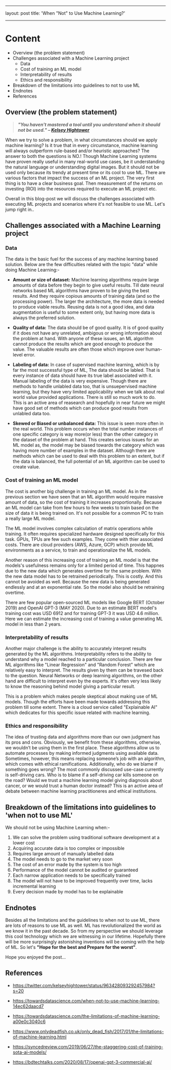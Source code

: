
---
layout: post
title: 'When "Not" to Use Machine Learning?'

---

# Content

* Overview (the problem statement)
* Challenges associated with a Machine Learning project
    * Data
    * Cost of training an ML model
    * Interpretability of results
    * Ethics and responsibility
* Breakdown of the limitations into guidelines to not to use ML
* Endnotes
* References

## Overview (the problem statement)

> ***"You haven't mastered a tool until you understand when it should not be used." – <a href="https://twitter.com/kelseyhightower/status/963428093292457984?s=20">Kelsey Hightower</a>***


When we try to solve a problem, in what circumstances should we apply machine learning? Is it true that in every circumstance, machine learning will always outperform rule-based and/or heuristic approaches? The answer to both the questions is NO.! Though Machine Learning systems have proven really useful in many real-world use cases, be it understanding the natural language or understanding digital images. But it should not be used only because its trendy at present time or its cool to use ML. There are various factors that impact the success of an ML project. The very first thing is to have a clear business goal. Then measurement of the returns on investing (ROI) into the resources required to execute an ML project etc.

Overall in this blog-post we will discuss the challenges associated with executing ML projects and scenarios where it's not feasible to use ML. Let's jump right in..

## Challenges associated with a Machine Learning project

### Data

The data is the basic fuel for the success of any machine learning based solution. Below are the few difficulties related with the topic "data" while doing Machine Learning:-

* **Amount or size of dataset:** Machine learning algorithms require large amounts of data before they begin to give useful results. Till date neural networks based ML algorithms have proven to be giving the best results. And they require copious amounts of training data (and so the processing power). The larger the architecture, the more data is needed to produce viable results. Reusing data is not a good idea, and data augmentation is useful to some extent only, but having more data is always the preferred solution.

* **Quality of data:** The data should be of good quality. It is of good quality if it does not have any unrelated, ambigous or wrong information about the problem at hand. With anyone of these issues, an ML algorithm cannot produce the results which are good enough to produce the value. The valuable results are often those which improve over human-level error. 

* **Labeling of data:** In case of supervised machine learning, which is by far the most successful type of ML, The data should be labled. That is every instance of data should have its true label associated with it. Manual labeling of the data is very expensive. Though there are methods to handle unlabled data too, that is unsuepervised machine learning, but they have very limited applicability when we talk about real world value provided applications. There is still so much work to do. This is an active area of reasearch and hopefully in near future we might have good set of methods which can produce good results from unlabled data too.

* **Skewed or Biased or unbalanced data:** This issue is seen more often in the real world. This problem occurs when the total number instances of one specific category is way more(or less) than the other category in the dataset of the problem at hand. This creates serious issues for an ML model as, the model may be biased towards the category which was having more number of examples in the dataset. Although there are methods which can be used to deal with this problem to an extent, but if the data is balanced, the full potential of an ML algorithm can be used to create value.

### Cost of training an ML model

The cost is another big challenge in training an ML model. As in the previous section we have seen that an ML algorithm would require massive amount of data, so the cost of training it increases proportionally. Because an ML model can take from few hours to few weeks to train based on the size of data it is being trained on. It's not possible for a common PC to train a really large ML model. 

The ML model involves complex calculation of matrix operations while training. It often requires specialized hardware designed specifically for this task. GPUs, TPUs are few such examples. They come with thier associated costs. There are cloud providers (AWS, Azure, GCP) which provide ML environments as a service, to train and operationalize the ML models.

Another reason of this increasing cost of training an ML model is that the models's usefulness remains only for a limited period of time. This happnes due to the new data which generates overtime for the same problem. With the new data model has to be retrained periodically. This is costly. And this cannot be avoided as well. Because the new data is being generated endlessly and at an exponential rate. So the model also should be retraining overtime.

There are few popular open-sourced ML models like Google BERT (October 2019) and OpenAI GPT-3 (MAY 2020). Due to an estimate BERT model's training cost was USD 6912 and for training GPT-3 it was USD 4.6 million. Here we can estimate the increasing cost of training a value generating ML model in less than 2 years.

### Interpretability of results

Another major challenge is the ability to accurately interpret results generated by the ML algorithms. Interpretability refers to the ability to understand why a model reached to a particular conclusion. There are few ML algorithms like "Linear Regression" and "Random Forest" which are relatively easy to interpret. The results given by them can be travesed back to the question. Neural Networks or deep learning algorithms, on the other hand are difficult to interpret even by the experts. It's often very less likely to know the reasoning behind model giving a particular result.

This is a problem which makes people skeptical about making use of ML models. Though the efforts have been made towards addressing this problem till some extent. There is a cloud service called "Explainable AI" which dedicates for this specific issue related with machine learning.


### Ethics and responsibility

The idea of trusting data and algorithms more than our own judgment has its pros and cons. Obviously, we benefit from these algorithms, otherwise, we wouldn’t be using them in the first place. These algorithms allow us to automate processes by making informed judgments using available data. Sometimes, however, this means replacing someone’s job with an algorithm, which comes with ethical ramifications. Additionally, who do we blame if something goes wrong? The most commonly discussed use-case currently is self-driving cars. Who is to blame if a self-driving car kills someone on the road? Would we trust a machine learning model giving diagnosis about cancer, or we would trust a human doctor instead? This is an active area of debate between machine learning practitioneres and ethical institutions. 


## Breakdown of the limitations into guidelines to 'when not to use ML'

We should not be using Machine Learning when:-

1. We can solve the problem using traditional software development at a lower cost
2. Acquiring accurate data is too complex or impossible
3. Requires large amount of manually labelled data
4. The model needs to go to the market very soon
5. The cost of an error made by the system is too high
6. Performance of the model cannot be audited or guaranteed
7. Each narrow application needs to be specifically trained
8. The model will not have to be improved frequently over time, lacks incremental learning
9. Every decision made by model has to be explainable

## Endnotes

Besides all the limitations and the guidelines to when not to use ML, there are lots of reasons to use ML as well. ML has revolutionalized the world as we know it in the past decade. So from my perspective we should leverage this cool technology which we are witnessing in our lifetime. Hopefully there will be more surprisingly astonishing inventions will be coming with the help of ML. So let's **"Hope for the best and Prepare for the worst"**. 



Hope you enjoyed the post...

## References

* <a href="https://twitter.com/kelseyhightower/status/963428093292457984?s=20">https://twitter.com/kelseyhightower/status/963428093292457984?s=20</a>

* <a href="https://towardsdatascience.com/when-not-to-use-machine-learning-14ec62daacd7">https://towardsdatascience.com/when-not-to-use-machine-learning-14ec62daacd7</a>

* <a href="https://towardsdatascience.com/the-limitations-of-machine-learning-a00e0c3040c6">https://towardsdatascience.com/the-limitations-of-machine-learning-a00e0c3040c6</a>

* <a href="https://www.onlydeadfish.co.uk/only_dead_fish/2017/01/the-limitations-of-machine-learning.html">https://www.onlydeadfish.co.uk/only_dead_fish/2017/01/the-limitations-of-machine-learning.html</a>

* <a href="https://syncedreview.com/2019/06/27/the-staggering-cost-of-training-sota-ai-models/">https://syncedreview.com/2019/06/27/the-staggering-cost-of-training-sota-ai-models/</a>

* <a href="https://bdtechtalks.com/2020/08/17/openai-gpt-3-commercial-ai/">https://bdtechtalks.com/2020/08/17/openai-gpt-3-commercial-ai/</a>
